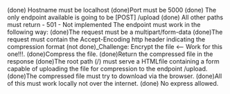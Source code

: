 (done) Hostname must be localhost 
(done)Port must be 5000 
(done) The only endpoint available is going to be [POST] /upload 
(done) All other paths must return - 501 - Not implemented The endpoint must work in the following way: 
	(done)The request must be a multipart/form-data (done)The request must contain the Accept-Encoding http header indicating the compression format 
	(not done)_Challenge: Encrypt the file <-- Work for this one!!!. 
	(done)Compress the file. 
	(done)Return the compressed file in the response 
	(done)The root path (/) must serve a HTMLfile containing a form capable of uploading the file for compression to the endpoint /upload.
(done)The compressed file must try to download via the browser. (done)All of this must work locally not over the internet.
(done) No express allowed.

